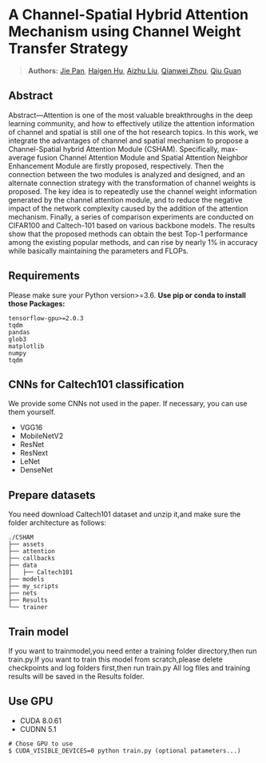 
# A Channel-Spatial Hybrid Attention Mechanism using Channel Weight Transfer Strategy

> **Authors:** [Jie Pan](), [Haigen Hu](), [Aizhu Liu](), [Qianwei Zhou](), [Qiu Guan]()

## Abstract

Abstract—Attention is one of the most valuable breakthroughs in the deep learning community, and how to effectively utilize the attention information of channel and spatial is still one of the hot research topics. In this work, we integrate the advantages of channel and spatial mechanism to propose a Channel-Spatial hybrid Attention Module (CSHAM). Specifically, max-average fusion Channel Attention Module and Spatial Attention Neighbor Enhancement Module are firstly proposed, respectively. Then the connection between the two modules is analyzed and designed, and an alternate connection strategy with the transformation of channel weights is proposed. The key idea is to repeatedly use the channel weight information generated by the channel attention module, and to reduce the negative impact of the network complexity caused by the addition of the attention mechanism. Finally, a series of comparison experiments are conducted on CIFAR100 and Caltech-101 based on various backbone models. The results show that the proposed methods can obtain the best Top-1 performance among the existing popular methods, and can rise by nearly 1% in accuracy while basically maintaining the parameters and FLOPs.

## Requirements

Please make sure your Python version>=3.6.
**Use pip or conda to install those Packages:**
```
tensorflow-gpu>=2.0.3
tqdm
pandas
glob3
matplotlib
numpy
tqdm
```

## CNNs for Caltech101 classification
We provide some CNNs not used in the paper. If necessary, you can use them yourself.
- VGG16
- MobileNetV2
- ResNet
- ResNext
- LeNet
- DenseNet

## Prepare datasets
You need download Caltech101 dataset and unzip it,and make sure the folder architecture as follows:
```
./CSHAM
├── assets
├── attention
├── callbacks
├── data
│   ├── Caltech101
├── models
├── my_scripts
├── nets
├── Results
└── trainer
```

## Train model

If you want to trainmodel,you need enter a training folder directory,then run train.py.If you want to train this model from scratch,please delete checkpoints and log folders first,then run train.py  All log files and training results will be saved in the Results folder.

## Use GPU
- CUDA 8.0.61
- CUDNN 5.1

```shell
# Chose GPU to use
$ CUDA_VISIBLE_DEVICES=0 python train.py (optional patameters...)
```